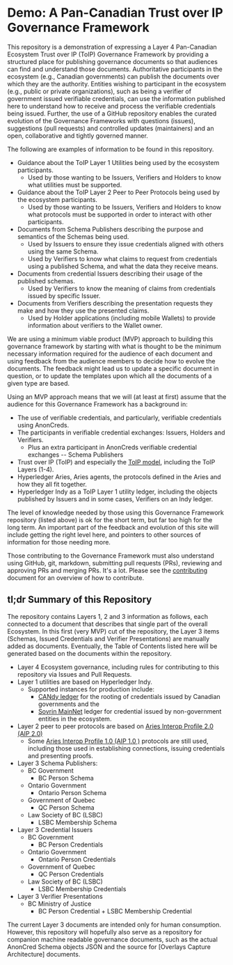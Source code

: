 # Demo: A Pan-Canadian Trust over IP Governance Framework

This repository is a demonstration of expressing a Layer 4 Pan-Canadian
Ecosystem Trust over IP (ToIP) Governance Framework by providing a structured
place for publishing governance documents so that audiences can find and
understand those documents. Authoritative participants in the ecosystem (e.g., Canadian
governments) can publish the documents over which they are the authority.
Entities wishing to participant in the ecosystem (e.g., public or private
organizations), such as being a verifier of government issued verifiable
credentials, can use the information published here to understand how to receive
and process the verifiable credentials being issued. Further, the use of a
GitHub repository enables the curated evolution of the Governance Frameworks
with questions (issues), suggestions (pull requests) and controlled updates
(maintainers) and an open, collaborative and tightly governed manner.

The following are examples of information to be found in this repository.

* Guidance about the ToIP Layer 1 Utilities being used by the ecosystem
  participants.
  * Used by those wanting to be Issuers, Verifiers and Holders to know what
    utilities must be supported.
* Guidance about the ToIP Layer 2 Peer to Peer Protocols being used by the
  ecosystem participants.
  * Used by those wanting to be Issuers, Verifiers and Holders to know what
    protocols must be supported in order to interact with other participants.
* Documents from Schema Publishers describing the purpose and semantics of the
  Schemas being used.
  * Used by Issuers to ensure they issue credentials aligned with others using
    the same Schema.
  * Used by Verifiers to know what claims to request from credentials using a
    published Schema, and what the data they receive means.
* Documents from credential Issuers describing their usage of the published
  schemas.
  * Used by Verifiers to know the meaning of claims from credentials issued by
    specific Issuer.
* Documents from Verifiers describing the presentation requests they make and
  how they use the presented claims.
  * Used by Holder applications (including mobile Wallets) to provide
    information about verifiers to the Wallet owner.

We are using a minimum viable product (MVP) approach to building this governance
framework by starting with what is thought to be the minimum necessary
information required for the audience of each document and using feedback from
the audience members to decide how to evolve the documents. The feedback might
lead us to update a specific document in question, or to update the templates
upon which all the documents of a given type are based.

Using an MVP approach means that we will (at least at first) assume that
the audience for this Governance Framework has a background in:

* The use of verifiable credentials, and particularly, verifiable credentials
  using AnonCreds.
* The participants in verifiable credential exchanges: Issuers, Holders and
  Verifiers.
  * Plus an extra participant in AnonCreds verifiable credential exchanges --
    Schema Publishers
* Trust over IP (ToIP) and especially the [ToIP
  model](https://trustoverip.org/wp-content/toip-model/), including the ToIP
  Layers (1-4).
* Hyperledger Aries, Aries agents, the protocols defined in the Aries and how
  they all fit together.
* Hyperledger Indy as a ToIP Layer 1 utility ledger, including the objects
  published by Issuers and in some cases, Verifiers on an Indy ledger.

The level of knowledge needed by those using this Governance Framework
repository (listed above) is ok for the short term, but far too high for the
long term. An important part of the feedback and evolution of this site will
include getting the right level here, and pointers to other sources of
information for those needing more.

Those contributing to the Governance Framework must also understand using
GitHub, git, markdown, submitting pull requests (PRs), reviewing and approving
PRs and merging PRs. It's a lot. Please see the [contributing](CONTRIBUTING.md)
document for an overview of how to contribute.

## tl;dr Summary of this Repository

The repository contains Layers 1, 2 and 3 information as follows, each connected
to a document that describes that single part of the overall Ecosystem. In this
first (very MVP) cut of the repository, the Layer 3 items (Schemas, Issued
Credentials and Verifier Presentations) are manually added as documents.
Eventually, the Table of Contents listed here will be generated based on the
documents within the repository.

* Layer 4 Ecosystem governance, including rules for contributing to this
  repository via Issues and Pull Requests.
* Layer 1 utilities are based on Hyperledger Indy.
  * Supported instances for production include:
    * [CANdy ledger](https://candyscan.idlab.org/) for the rooting of
      credentials issued by Canadian governments and the 
    * [Sovrin MainNet](https://indyscan.io/home/SOVRIN_MAINNET) ledger for
      credential issued by non-government entities in the ecosystem.
* Layer 2 peer to peer protocols are based on [Aries Interop Profile 2.0  (AIP
  2.0)](https://github.com/hyperledger/aries-rfcs/tree/master/concepts/0302-aries-interop-profile#aries-interop-profile-version-20)
  * Some [Aries Interop Profile 1.0 (AIP 1.0
    )](https://github.com/hyperledger/aries-rfcs/tree/master/concepts/0302-aries-interop-profile#aries-interop-profile-version-10)
    protocols are still used, including those used in establishing connections,
    issuing credentials and presenting proofs.
* Layer 3 Schema Publishers:
  * BC Government
    * BC Person Schema
  * Ontario Government
    * Ontario Person Schema
  * Government of Quebec
    * QC Person Schema
  * Law Society of BC (LSBC)
    * LSBC Membership Schema
* Layer 3 Credential Issuers
  * BC Government
    * BC Person Credentials
  * Ontario Government
    * Ontario Person Credentials
  * Government of Quebec
    * QC Person Credentials
  * Law Society of BC (LSBC)
    * LSBC Membership Credentials
* Layer 3 Verifier Presentations
  * BC Ministry of Justice
    * BC Person Credential + LSBC Membership Credential

The current Layer 3 documents are intended only for human consumption. However,
this repository will hopefully also serve as a repository for companion machine
readable governance documents, such as the actual AnonCred Schema objects JSON
and the source for [Overlays Capture Architecture] documents.
